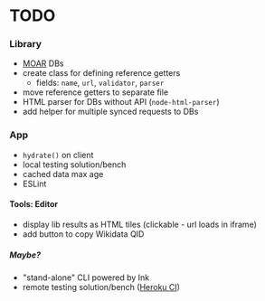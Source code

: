 # TODO

### Library
* [MOAR](https://www.urbandictionary.com/define.php?term=moar) DBs 
* create class for defining reference getters
    * fields: `name`, `url`, `validator`, `parser`
* move reference getters to separate file
* HTML parser for DBs without API (`node-html-parser`)
* add helper for multiple synced requests to DBs 

### App
* `hydrate()` on client
* local testing solution/bench
* cached data max age
* ESLint

#### Tools: Editor
* display lib results as HTML tiles (clickable - url loads in iframe)
* add button to copy Wikidata QID

##### Maybe?

* "stand-alone" CLI powered by Ink
* remote testing solution/bench ([Heroku CI](https://devcenter.heroku.com/articles/heroku-ci#configuration-using-app-json))
